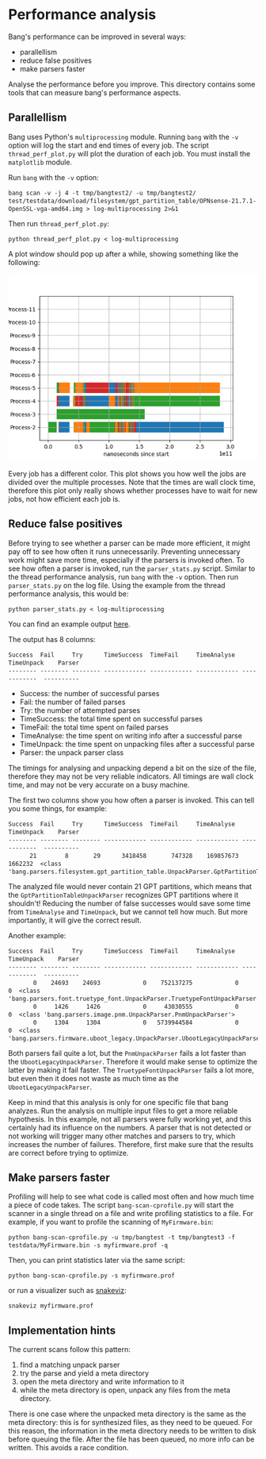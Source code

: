 # Performance analysis

Bang's performance can be improved in several ways:

* parallellism
* reduce false positives
* make parsers faster

Analyse the performance before you improve. This directory contains some tools that can measure bang's performance aspects.

## Parallellism

Bang uses Python's `multiprocessing` module. Running `bang` with the `-v` option will log the start and end times of every job.
The script `thread_perf_plot.py` will plot the duration of each job. You must install the `matplotlib` module.

Run `bang` with the `-v` option:

```
bang scan -v -j 4 -t tmp/bangtest2/ -u tmp/bangtest2/ test/testdata/download/filesystem/gpt_partition_table/OPNsense-21.7.1-OpenSSL-vga-amd64.img > log-multiprocessing 2>&1
```

Then run `thread_perf_plot.py`:

```
python thread_perf_plot.py < log-multiprocessing
```

A plot window should pop up after a while, showing something like the following:

![](thread_performance.png)

Every job has a different color. This plot shows you how well the jobs are divided over the multiple processes. Note that the times are wall clock time, therefore this plot
only really shows whether processes have to wait for new jobs, not how efficient each job is.

## Reduce false positives

Before trying to see whether a parser can be made more efficient, it might pay off to see how often it runs unnecessarily.
Preventing unnecessary work might save more time, especially if the parsers is invoked often.
To see how often a parser is invoked, run the `parser_stats.py` script.
Similar to the thread performance analysis, run `bang` with the `-v` option. Then run `parser_stats.py` on the log file. Using the
example from the thread performance analysis, this would be:

```
python parser_stats.py < log-multiprocessing
```

You can find an example output [here](parser-stats-example.txt).

The output has 8 columns:

```
Success  Fail     Try      TimeSuccess  TimeFail     TimeAnalyse  TimeUnpack    Parser
-------- -------- -------- ------------ ------------ ------------ ------------  ----------
```

* Success: the number of successful parses
* Fail: the number of failed parses
* Try: the number of attempted parses
* TimeSuccess: the total time spent on successful parses
* TimeFail: the total time spent on failed parses
* TimeAnalyse: the time spent on writing info after a successful parse
* TimeUnpack: the time spent on unpacking files after a successful parse
* Parser: the unpack parser class

The timings for analysing and unpacking depend a bit on the size of the file, therefore they may not be very reliable indicators.
All timings are wall clock time, and may not be very accurate on a busy machine.

The first two columns show you how often a parser is invoked. This can tell you some things, for example:

```
Success  Fail     Try      TimeSuccess  TimeFail     TimeAnalyse  TimeUnpack    Parser
-------- -------- -------- ------------ ------------ ------------ ------------  ----------
      21        8       29      3418458       747328    169857673      1662232  <class 'bang.parsers.filesystem.gpt_partition_table.UnpackParser.GptPartitionTableUnpackParser'>
```

The analyzed file would never contain 21 GPT partitions, which means that the `GptPartitionTableUnpackParser` recognizes GPT partitions where it shouldn't! Reducing the number of
false successes would save some time from `TimeAnalyse` and `TimeUnpack`, but we cannot tell how much. But more importantly, it will give the correct result.

Another example:

```
Success  Fail     Try      TimeSuccess  TimeFail     TimeAnalyse  TimeUnpack    Parser
-------- -------- -------- ------------ ------------ ------------ ------------  ----------
       0    24693    24693            0    752137275            0            0  <class 'bang.parsers.font.truetype_font.UnpackParser.TruetypeFontUnpackParser'>
       0     1426     1426            0     43030555            0            0  <class 'bang.parsers.image.pnm.UnpackParser.PnmUnpackParser'>
       0     1304     1304            0   5739944584            0            0  <class 'bang.parsers.firmware.uboot_legacy.UnpackParser.UbootLegacyUnpackParser'>
```

Both parsers fail quite a lot, but the `PnmUnpackParser` fails a lot faster than the `UbootLegacyUnpackParser`. Therefore it would make sense to optimize the latter by making it fail faster.
The `TruetypeFontUnpackParser` fails a lot more, but even then it does not waste as much time as the `UbootLegacyUnpackParser`.

Keep in mind that this analysis is only for one specific file that bang analyzes. Run the analysis on multiple input files to get a more reliable hypothesis.
In this example, not all parsers were fully working yet, and this certainly had its influence on the numbers. A parser that is not detected or not working will trigger many other matches and parsers to try, which increases the number of failures. Therefore, first make sure that the results are correct before trying to optimize.


## Make parsers faster

Profiling will help to see what code is called most often and how much time a piece of code takes. The 
script `bang-scan-cprofile.py` will start the scanner in a single thread on a file and write profiling
statistics to a file. For example, if you want to profile the scanning of `MyFirmware.bin`:

```
python bang-scan-cprofile.py -u tmp/bangtest -t tmp/bangtest3 -f testdata/MyFirmware.bin -s myfirmware.prof -q
```

Then, you can print statistics later via the same script:

```
python bang-scan-cprofile.py -s myfirmware.prof
```

or run a visualizer such as [snakeviz](https://jiffyclub.github.io/snakeviz/):

```
snakeviz myfirmware.prof
```


## Implementation hints

The current scans follow this pattern:

1. find a matching unpack parser
2. try the parse and yield a meta directory
3. open the meta directory and write information to it
4. while the meta directory is open, unpack any files from the meta directory.

There is one case where the unpacked meta directory is the same as the meta directory: this is for synthesized files, as they need to be queued.
For this reason, the information in the meta directory needs to be written to disk before queuing the file. After the file has been queued, no more
info can be written. This avoids a race condition.


